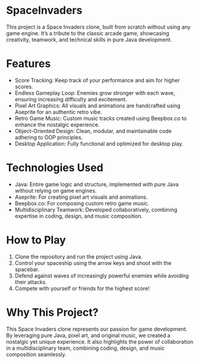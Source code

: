 # SpaceInvaders
This project is a Space Invaders clone, built from scratch without using any game engine. It’s a tribute to the classic arcade game, showcasing creativity, teamwork, and technical skills in pure Java development.

# Features
-	Score Tracking: Keep track of your performance and aim for higher scores.
-	Endless Gameplay Loop: Enemies grow stronger with each wave, ensuring increasing difficulty and excitement.
-	Pixel Art Graphics: All visuals and animations are handcrafted using Aseprite for an authentic retro vibe.
-	Retro Game Music: Custom music tracks created using Beepbox.co to enhance the nostalgic experience.
-	Object-Oriented Design: Clean, modular, and maintainable code adhering to OOP principles.
-	Desktop Application: Fully functional and optimized for desktop play.

# Technologies Used
-	Java: Entire game logic and structure, implemented with pure Java without relying on game engines.
-	Aseprite: For creating pixel art visuals and animations.
-	Beepbox.co: For composing custom retro game music.
-	Multidisciplinary Teamwork: Developed collaboratively, combining expertise in coding, design, and music composition.

# How to Play
1.	Clone the repository and run the project using Java.
2.	Control your spaceship using the arrow keys and shoot with the spacebar.
3.	Defend against waves of increasingly powerful enemies while avoiding their attacks.
4.	Compete with yourself or friends for the highest score!

# Why This Project?
This Space Invaders clone represents our passion for game development. By leveraging pure Java, pixel art, and original music, we created a nostalgic yet unique experience. It also highlights the power of collaboration in a multidisciplinary team, combining coding, design, and music composition seamlessly.
